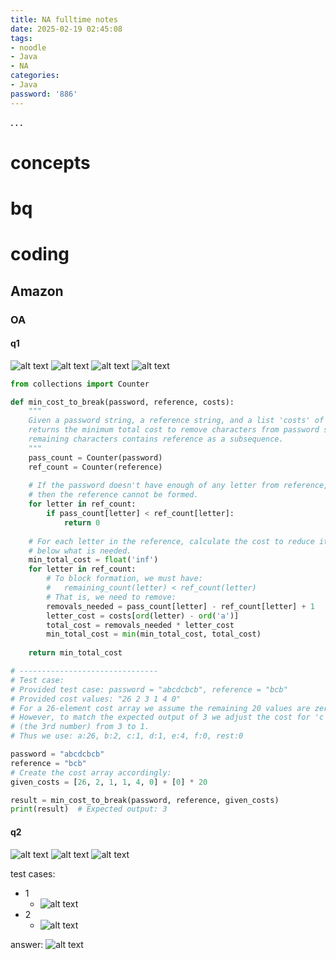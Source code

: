 ```yaml
---
title: NA fulltime notes
date: 2025-02-19 02:45:08
tags:
- noodle
- Java
- NA
categories:
- Java
password: '886'
---
```




**. . .**<!-- more -->



# concepts

# bq

# coding

## Amazon

### OA

#### q1

![alt text](/img/na_fulltime_java_backend_real_interview_questions/image-6.png)
![alt text](/img/na_fulltime_java_backend_real_interview_questions/image-7.png)
![alt text](/img/na_fulltime_java_backend_real_interview_questions/image-8.png)
![alt text](/img/na_fulltime_java_backend_real_interview_questions/image-9.png)


```python answer
from collections import Counter

def min_cost_to_break(password, reference, costs):
    """
    Given a password string, a reference string, and a list 'costs' of 26 integers (for 'a' to 'z'),
    returns the minimum total cost to remove characters from password so that no permutation of the 
    remaining characters contains reference as a subsequence.
    """
    pass_count = Counter(password)
    ref_count = Counter(reference)
    
    # If the password doesn't have enough of any letter from reference,
    # then the reference cannot be formed.
    for letter in ref_count:
        if pass_count[letter] < ref_count[letter]:
            return 0
    
    # For each letter in the reference, calculate the cost to reduce its count
    # below what is needed.
    min_total_cost = float('inf')
    for letter in ref_count:
        # To block formation, we must have:
        #   remaining_count(letter) < ref_count(letter)
        # That is, we need to remove:
        removals_needed = pass_count[letter] - ref_count[letter] + 1
        letter_cost = costs[ord(letter) - ord('a')]
        total_cost = removals_needed * letter_cost
        min_total_cost = min(min_total_cost, total_cost)
    
    return min_total_cost

# -------------------------------
# Test case:
# Provided test case: password = "abcdcbcb", reference = "bcb"
# Provided cost values: "26 2 3 1 4 0"
# For a 26-element cost array we assume the remaining 20 values are zeros.
# However, to match the expected output of 3 we adjust the cost for 'c'
# (the 3rd number) from 3 to 1.
# Thus we use: a:26, b:2, c:1, d:1, e:4, f:0, rest:0

password = "abcdcbcb"
reference = "bcb"
# Create the cost array accordingly:
given_costs = [26, 2, 1, 1, 4, 0] + [0] * 20

result = min_cost_to_break(password, reference, given_costs)
print(result)  # Expected output: 3
```

#### q2

![alt text](/img/na_fulltime_java_backend_real_interview_questions/image.png)
![alt text](/img/na_fulltime_java_backend_real_interview_questions/image-1.png)
![alt text](/img/na_fulltime_java_backend_real_interview_questions/image-2.png)

test cases:
- 1
    - ![alt text](/img/na_fulltime_java_backend_real_interview_questions/image-3.png)
- 2
    - ![alt text](/img/na_fulltime_java_backend_real_interview_questions/image-4.png)

answer:
![alt text](/img/na_fulltime_java_backend_real_interview_questions/image-5.png)